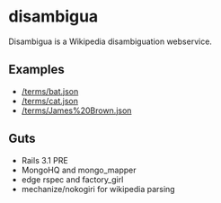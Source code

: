 disambigua
==========

Disambigua is a Wikipedia disambiguation webservice.


Examples
--------

- [/terms/bat.json](http://disambigua.heroku.com/terms/bat.json)
- [/terms/cat.json](http://disambigua.heroku.com/terms/cat.json)
- [/terms/James%20Brown.json](http://disambigua.heroku.com/terms/James%20Brown.json)

Guts
----

- Rails 3.1 PRE
- MongoHQ and mongo_mapper
- edge rspec and factory_girl
- mechanize/nokogiri for wikipedia parsing